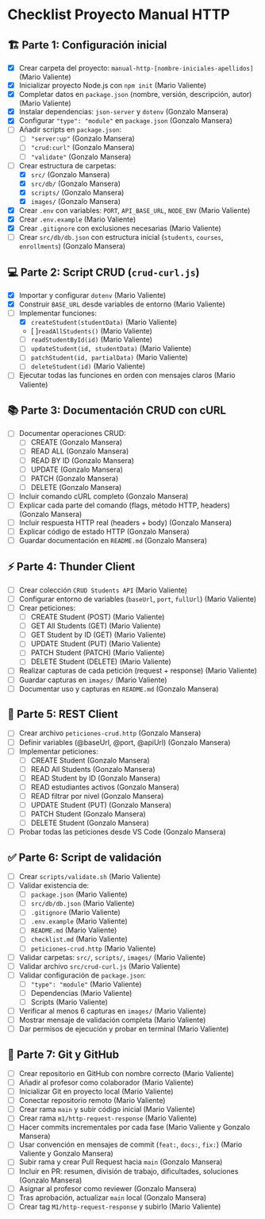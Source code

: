 # Checklist Proyecto Manual HTTP

## 🏗 Parte 1: Configuración inicial

- [X] Crear carpeta del proyecto: `manual-http-[nombre-iniciales-apellidos]` (Mario Valiente)
- [X] Inicializar proyecto Node.js con `npm init` (Mario Valiente)
- [x] Completar datos en `package.json` (nombre, versión, descripción, autor) (Mario Valiente)
- [x] Instalar dependencias: `json-server` y `dotenv` (Gonzalo Mansera)
- [x] Configurar `"type": "module"` en `package.json` (Gonzalo Mansera)
- [ ] Añadir scripts en `package.json`:
  - [ ] `"server:up"` (Gonzalo Mansera)
  - [ ] `"crud:curl"` (Gonzalo Mansera)
  - [ ] `"validate"` (Gonzalo Mansera)
- [ ] Crear estructura de carpetas:
  - [x] `src/` (Gonzalo Mansera)
  - [x] `src/db/` (Gonzalo Mansera)
  - [x] `scripts/` (Gonzalo Mansera)
  - [x] `images/` (Gonzalo Mansera)
- [X] Crear `.env` con variables: `PORT`, `API_BASE_URL`, `NODE_ENV` (Mario Valiente)
- [X] Crear `.env.example` (Mario Valiente)
- [X] Crear `.gitignore` con exclusiones necesarias (Mario Valiente)
- [ ] Crear `src/db/db.json` con estructura inicial (`students`, `courses`, `enrollments`) (Gonzalo Mansera)

## 💻 Parte 2: Script CRUD (`crud-curl.js`)

- [X] Importar y configurar `dotenv` (Mario Valiente)
- [X] Construir `BASE_URL` desde variables de entorno (Mario Valiente)
- [ ] Implementar funciones:
  - [X] `createStudent(studentData)` (Mario Valiente)
  - [ ]`readAllStudents()` (Mario Valiente)
  - [ ] `readStudentById(id)` (Mario Valiente)
  - [ ] `updateStudent(id, studentData)` (Mario Valiente)
  - [ ] `patchStudent(id, partialData)` (Mario Valiente)
  - [ ] `deleteStudent(id)` (Mario Valiente)
- [ ] Ejecutar todas las funciones en orden con mensajes claros (Mario Valiente)

## 📚 Parte 3: Documentación CRUD con cURL

- [ ] Documentar operaciones CRUD:
  - [ ] CREATE (Gonzalo Mansera)
  - [ ] READ ALL (Gonzalo Mansera)
  - [ ] READ BY ID (Gonzalo Mansera)
  - [ ] UPDATE (Gonzalo Mansera)
  - [ ] PATCH (Gonzalo Mansera)
  - [ ] DELETE (Gonzalo Mansera)
- [ ] Incluir comando cURL completo (Gonzalo Mansera)
- [ ] Explicar cada parte del comando (flags, método HTTP, headers) (Gonzalo Mansera)
- [ ] Incluir respuesta HTTP real (headers + body) (Gonzalo Mansera)
- [ ] Explicar código de estado HTTP (Gonzalo Mansera)
- [ ] Guardar documentación en `README.md` (Gonzalo Mansera)

## ⚡ Parte 4: Thunder Client

- [ ] Crear colección `CRUD Students API` (Mario Valiente)
- [ ] Configurar entorno de variables (`baseUrl`, `port`, `fullUrl`) (Mario Valiente)
- [ ] Crear peticiones:
  - [ ] CREATE Student (POST) (Mario Valiente)
  - [ ] GET All Students (GET) (Mario Valiente)
  - [ ] GET Student by ID (GET) (Mario Valiente)
  - [ ] UPDATE Student (PUT) (Mario Valiente)
  - [ ] PATCH Student (PATCH) (Mario Valiente)
  - [ ] DELETE Student (DELETE) (Mario Valiente)
- [ ] Realizar capturas de cada petición (request + response) (Mario Valiente)
- [ ] Guardar capturas en `images/` (Mario Valiente)
- [ ] Documentar uso y capturas en `README.md` (Gonzalo Mansera)

## 📝 Parte 5: REST Client

- [ ] Crear archivo `peticiones-crud.http` (Gonzalo Mansera)
- [ ] Definir variables (@baseUrl, @port, @apiUrl) (Gonzalo Mansera)
- [ ] Implementar peticiones:
  - [ ] CREATE Student (Gonzalo Mansera)
  - [ ] READ All Students (Gonzalo Mansera)
  - [ ] READ Student by ID (Gonzalo Mansera)
  - [ ] READ estudiantes activos (Gonzalo Mansera)
  - [ ] READ filtrar por nivel (Gonzalo Mansera)
  - [ ] UPDATE Student (PUT) (Gonzalo Mansera)
  - [ ] PATCH Student (Gonzalo Mansera)
  - [ ] DELETE Student (Gonzalo Mansera)
- [ ] Probar todas las peticiones desde VS Code (Gonzalo Mansera)

## ✅ Parte 6: Script de validación

- [ ] Crear `scripts/validate.sh` (Mario Valiente)
- [ ] Validar existencia de:
  - [ ] `package.json` (Mario Valiente)
  - [ ] `src/db/db.json` (Mario Valiente)
  - [ ] `.gitignore` (Mario Valiente)
  - [ ] `.env.example` (Mario Valiente)
  - [ ] `README.md` (Mario Valiente)
  - [ ] `checklist.md` (Mario Valiente)
  - [ ] `peticiones-crud.http` (Mario Valiente)
- [ ] Validar carpetas: `src/`, `scripts/`, `images/` (Mario Valiente)
- [ ] Validar archivo `src/crud-curl.js` (Mario Valiente)
- [ ] Validar configuración de `package.json`:
  - [ ] `"type": "module"` (Mario Valiente)
  - [ ] Dependencias (Mario Valiente)
  - [ ] Scripts (Mario Valiente)
- [ ] Verificar al menos 6 capturas en `images/` (Mario Valiente)
- [ ] Mostrar mensaje de validación completa (Mario Valiente)
- [ ] Dar permisos de ejecución y probar en terminal (Mario Valiente)

## 🌿 Parte 7: Git y GitHub

- [ ] Crear repositorio en GitHub con nombre correcto (Mario Valiente)
- [ ] Añadir al profesor como colaborador (Mario Valiente)
- [ ] Inicializar Git en proyecto local (Mario Valiente)
- [ ] Conectar repositorio remoto (Mario Valiente)
- [ ] Crear rama `main` y subir código inicial (Mario Valiente)
- [ ] Crear rama `m1/http-request-response` (Mario Valiente)
- [ ] Hacer commits incrementales por cada fase (Mario Valiente y Gonzalo Mansera)
- [ ] Usar convención en mensajes de commit (`feat:`, `docs:`, `fix:`) (Mario Valiente y Gonzalo Mansera)
- [ ] Subir rama y crear Pull Request hacia `main` (Gonzalo Mansera)
- [ ] Incluir en PR: resumen, división de trabajo, dificultades, soluciones (Gonzalo Mansera)
- [ ] Asignar al profesor como reviewer (Gonzalo Mansera)
- [ ] Tras aprobación, actualizar `main` local (Gonzalo Mansera)
- [ ] Crear tag `M1/http-request-response` y subirlo (Mario Valiente)